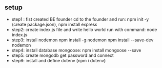 ## setup
- step1 : fist created BE founder cd to the founder and run: npm init -y (create package.json), npm install express
- step2: create index.js file and write hello world run with command: node index.js
- step3: install nodemon
npm install -g nodemon
npm install --save-dev nodemon
- step4: install database mongoose: npm install mongoose --save
- step5: create mongodb get password and connect
- step6: install and define dotenv (npm i dotenv)